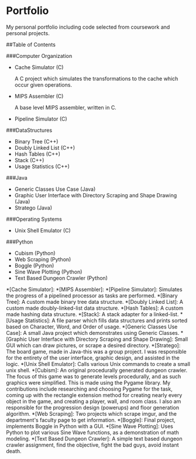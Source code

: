 # Portfolio
My personal portfolio including code selected from coursework and personal projects.

##Table of Contents

###Computer Organization
* Cache Simulator (C)

	A C project which simulates the transformations to the cache which occur given operations.

* MIPS Assembler (C)

	A base level MIPS assembler, written in C.

* Pipeline Simulator (C)

###DataStructures
* Binary Tree (C++)
* Doubly Linked List (C++)
* Hash Tables (C++)
* Stack (C++)
* Usage Statistics (C++)

###Java
* Generic Classes Use Case (Java)
* Graphic User Interface with Directory Scraping and Shape Drawing (Java)
* Stratego (Java)

###Operating Systems
* Unix Shell Emulator (C)

###Python
* Cubism (Python)
* Web Scraping (Python)
* Boggle (Python)
* Sine Wave Plotting (Python)
* Text Based Dungeon Crawler (Python)

*[Cache Simulator]: 
*[MIPS Assembler]: 
*[Pipeline Simulator]: Simulates the progress of a pipelined processor as tasks are performed.
*[Binary Tree]: A custom made binary tree data structure.
*[Doubly Linked List]: A custom made doubly-linked-list data structure.
*[Hash Tables]: A custom made hashing data structure.
*[Stack]: A stack adapter for a linked-list.
*[Usage Statistics]: A file parser which fills data structures and prints sorted based on Character, Word, and Order of usage.
*[Generic Classes Use Case]: A small Java project which demonstrates using Generic Classes.
*[Graphic User Interface with Directory Scraping and Shape Drawing]: Small GUI which can draw pictures, or scrape a desired directory.
*[Stratego]: The board game, made in Java-this was a group project. I was responsible for the entirety of the user interface, graphic design, and assisted in the logic.
*[Unix Shell Emulator]: Calls various Unix commands to create a small unix shell.
*[Cubism]: An original procedurally generated dungeon crawler. The focus of this game was to generate levels procedurally, and as such graphics were simplified. This is made using the Pygame library. My contributions include researching and choosing Pygame for the task, coming up with the rectangle extension method for creating nearly every object in the game, and creating a player, wall, and room class. I also am responsible for the progression design (powerups) and floor generation algorithm.
*[Web Scraping]: Two projects which scrape imgur, and the department's faculty page to get information.
*[Boggle]: Final project, implements Boggle in Python with a GUI.
*[Sine Wave Plotting]: Uses Python to plot various Sine Wave functions, as a demonstration of math modeling.
*[Text Based Dungeon Crawler]: A simple text based dungeon crawler assignment, find the objective, fight the bad guys, avoid instant death.